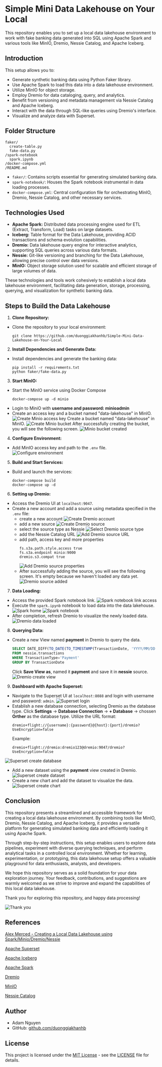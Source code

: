 # Simple Mini Data Lakehouse on Your Local

This repository enables you to set up a local data lakehouse environment to work with fake banking data generated into SQL using Apache Spark and various tools like MinIO, Dremio, Nessie Catalog, and Apache Iceberg.

## Introduction

This setup allows you to:

- Generate synthetic banking data using Python Faker library.
- Use Apache Spark to load this data into a data lakehouse environment.
- Utilize MinIO for object storage.
- Employ Dremio for data cataloging, query, and analytics.
- Benefit from versioning and metadata management via Nessie Catalog and Apache Iceberg.
- Interact with the data through SQL-like queries using Dremio's interface.
- Visualize and analyze data with Superset.

## Folder Structure

```
faker/
  create-table.py
  fake-data.py
/spark-notebook
  spark.ipynb
/docker-compose.yml
/README.md
```
- `faker/`: Contains scripts essential for generating simulated banking data.
- `spark-notebook/`: Houses the Spark notebook instrumental in data loading processes.
- `docker-compose.yml`: Central configuration file for orchestrating MinIO, Dremio, Nessie Catalog, and other necessary services.


## Technologies Used

- **Apache Spark:** Distributed data processing engine used for ETL (Extract, Transform, Load) tasks on large datasets.
- **Iceberg:** Table format for the Data Lakehouse, providing ACID transactions and schema evolution capabilities.
- **Dremio:** Data lakehouse query engine for interactive analytics, supporting SQL queries across various data formats.
- **Nessie:** Git-like versioning and branching for the Data Lakehouse, allowing precise control over data versions.
- **MinIO:** Object storage solution used for scalable and efficient storage of large volumes of data.

These technologies and tools work cohesively to establish a local data lakehouse environment, facilitating data generation, storage, processing, querying, and visualization for synthetic banking data.

## Steps to Build the Data Lakehouse


1. **Clone Repository:**
- Clone the repository to your local environment:
    ``` 
    git clone https://github.com/duonggiakhanhb/Simple-Mini-Data-Lakehouse-on-Your-Local
    ```

2. **Install Dependencies and Generate Data:**
- Install dependencies and generate the banking data:
    ```
    pip install -r requirements.txt
    python faker/fake-data.py
    ```



3. **Start MinIO:**
- Start the MinIO service using Docker Compose
  ```
  docker-compose up -d minio
  ```
- Login to MiniO with **username and password: minioadmin**
- Create an access key and a bucket named "data-lakehouse" in MinIO.
![Create Minio access key](assets/image/minio_accessKey.png)
  Create a bucket named "data-lakehouse" in MinIO.
![Create Minio bucket](assets/image/minio_bucket.png)
  After successfully creating the bucket, you will see the following screen.
![Minio bucket created](assets/image/minio_empty.png)

4. **Configure Environment:**
- Add MinIO access key and path to the `.env` file.
![Configure environment](assets/image/env.png)

5. **Build and Start Services:**
- Build and launch the services:
    ```
    docker-compose build
    docker-compose up -d
    ```

6. **Setting up Dremio:**
- Access the Dremio UI at `localhost:9047`.
- Create a new account and add a source using metadata specified in the `.env` file:
  - create a new account
  ![Create Dremio account](assets/image/dremio_account.png)
  - add a new source
  ![Create Dremio source](assets/image/dremio_add_source.png)
  - select the source type as Nessie
  ![Select Dremio source type](assets/image/dremio_source_type.png)
  - add the Nessie Catalog URL
  ![Add Dremio source URL](assets/image/dremio_source_url.png)
  - add path, access key and more properties
    ```
    fs.s3a.path.style.access true
    fs.s3a.endpoint minio:9000
    dremio.s3.compat true
    ```
    ![Add Dremio source properties](assets/image/dremio_source_properties.png)
  - After successfully adding the source, you will see the following screen. It's empty because we haven't loaded any data yet.
  ![Dremio source added](assets/image/dremio_source_added.png)


7. **Data Loading:**
- Access the provided Spark notebook link.
![Spark notebook link access](assets/image/spark_log.png)
- Execute the `spark.ipynb` notebook to load data into the data lakehouse.
![Spark home](assets/image/spark_home.png)
![Spark notebook](assets/image/spark_notebook.png)
- After completion, refresh Dremio to visualize the newly loaded data.
![Dremio data loaded](assets/image/dremio_data_loaded.png)

8. **Querying Data:**
- Create a new View named **payment** in Dremio to query the data.
  ```sql
  SELECT DATE_DIFF(TO_DATE(TO_TIMESTAMP(TransactionDate, 'YYYY/MM/DD HH24:MI:SS', 1)), 1) AS TransactionDate, SUM(Amount) AS TotalAmount
  FROM nessie.transactions
  WHERE TransactionType='Payment'
  GROUP BY TransactionDate
  ```
  Click **Save View as**, named it **payment** and save it in **nessie** source.
![Dremio create view](assets/image/dremio_create_view.png)

9. **Dashboard with Apache Superset:**

- Navigate to the Superset UI at `localhost:8088` and login with username and password: `admin`.
![Superset login](assets/image/superset_login.png)
- Establish a new database connection, selecting Dremio as the database type.
  Click **Settings** -> **Database Connection** -> **+ Database** -> chossen **Orther** as the database type.
  Utilize the URL format: 
    ``` 
    dremio+flight://{username}:{password}@{host}:{port}/dremio?UseEncryption=false 
    ```
  Example: 
    ``` 
    dremio+flight://dremio:dremio123@dremio:9047/dremio?UseEncryption=false 
    ```
![Superset create database](assets/image/superset_create_database.png)

- Add a new dataset using the **payment** view created in Dremio.
![Superset create dataset](assets/image/superset_create_dataset.png)
- Create a new chart and add the dataset to visualize the data.
![Superset create chart](assets/image/superset_create_chart.png)

## Conclusion
This repository presents a streamlined and accessible framework for creating a local data lakehouse environment. By combining tools like MinIO, Dremio, Nessie Catalog, and Apache Iceberg, it provides a versatile platform for generating simulated banking data and efficiently loading it using Apache Spark.

Through step-by-step instructions, this setup enables users to explore data pipelines, experiment with diverse querying techniques, and perform analytical tasks in a controlled local environment. Whether for learning, experimentation, or prototyping, this data lakehouse setup offers a valuable playground for data enthusiasts, analysts, and developers.

We hope this repository serves as a solid foundation for your data exploration journey. Your feedback, contributions, and suggestions are warmly welcomed as we strive to improve and expand the capabilities of this local data lakehouse.

Thank you for exploring this repository, and happy data processing!

![Thank you](https://www.memesmonkey.com/images/memesmonkey/de/de36b9389eb6b84b72182275ed963547.jpeg)

## References
[Alex Merced - Creating a Local Data Lakehouse using Spark/Minio/Dremio/Nessie](https://www.linkedin.com/pulse/creating-local-data-lakehouse-using-alex-merced%3FtrackingId=owFrZg3DS7Ot0LnLS6Oz7A%253D%253D/?trackingId=owFrZg3DS7Ot0LnLS6Oz7A%3D%3D)

[Apache Superset](https://superset.apache.org/docs/intro)

[Apache Iceberg](https://iceberg.apache.org/)

[Apache Spark](https://spark.apache.org/)

[Dremio](https://www.dremio.com/)

[MinIO](https://min.io/)

[Nessie Catalog](https://projectnessie.org/)

## Author

- Adam Nguyen
- GitHub: [github.com/duonggiakhanhb](https://github.com/duonggiakhanhb)

## License

This project is licensed under the [MIT License](https://opensource.org/licenses/MIT) - see the [LICENSE](LICENSE) file for details.


